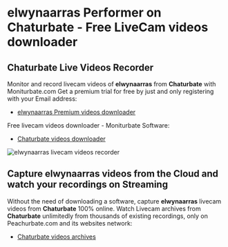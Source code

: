 # elwynaarras Performer on Chaturbate - Free LiveCam videos downloader

## Chaturbate Live Videos Recorder

Monitor and record livecam videos of **elwynaarras** from **Chaturbate** with Moniturbate.com
Get a premium trial for free by just and only registering with your Email address:
* [elwynaarras Premium videos downloader](https://moniturbate.com/request-demo-licence-key.html)

Free livecam videos downloader - Moniturbate Software:
* [Chaturbate videos downloader](https://moniturbate.com/moniturbate-download-software.html)

![elwynaarras livecam videos recorder](https://peachurnet.com/templates/moniturbate-software.png)


## Capture elwynaarras videos from the Cloud and watch your recordings on Streaming

Without the need of downloading a software, capture **elwynaarras** livecam videos from **Chaturbate** 100% online.
Watch Livecam archives from **Chaturbate** unlimitedly from thousands of existing recordings, only on Peachurbate.com and its websites network:
* [Chaturbate videos archives](https://peachurnet.com/)